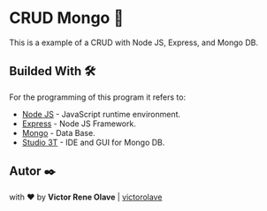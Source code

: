 # CRUD Mongo 🍃

This is a example of a CRUD with Node JS, Express, and Mongo DB.

## Builded With 🛠️

For the programming of this program it refers to:
* [Node JS](https://nodejs.org/en/) - JavaScript runtime environment.
* [Express](https://expressjs.com/) - Node JS Framework.
* [Mongo](https://www.mongodb.com/) - Data Base.
* [Studio 3T](https://studio3t.com/) - IDE and GUI for Mongo DB.

## Autor ✒️
with ❤️ by   **Victor Rene Olave** | [victorolave](https://github.com/victorolave)
 
